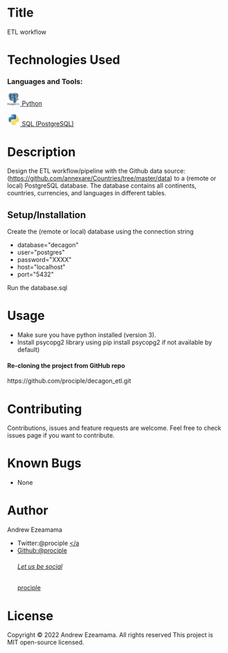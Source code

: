 # Title
ETL workflow

# Technologies Used


<h3 align="left">Languages and Tools:</h3>
<p align="left"> <a href="https://www.postgresql.org" target="_blank" rel="noreferrer"><img src="https://raw.githubusercontent.com/devicons/devicon/master/icons/postgresql/postgresql-original-wordmark.svg" alt="postgresql" width="30" height="30"/> Python </a> </p>
<p><a href="https://www.python.org" target="_blank" rel="noreferrer"> <img src="https://raw.githubusercontent.com/devicons/devicon/master/icons/python/python-original.svg" alt="python" width="30" height="30"/> SQL (PostgreSQL) </a> </p>


# Description
Design the ETL workflow/pipeline with the Github data source: (https://github.com/annexare/Countries/tree/master/data) to a (remote or local) PostgreSQL database. 
The database contains all continents, countries, currencies, and languages in different tables.



## Setup/Installation

Create the (remote or local) database using the connection string
* database="decagon"
* user="postgres"
* password="XXXX"
* host="localhost"
* port="5432"

Run the database.sql


# Usage 
* Make sure you have python installed (version 3).
* Install psycopg2 library using pip install psycopg2 if not available by default)


<h4 align="left">Re-cloning the project from GitHub repo</h4>https://github.com/prociple/decagon_etl.git



# Contributing
Contributions, issues and feature requests are welcome. Feel free to check issues page if you want to contribute.


# Known Bugs
* None

# Author
Andrew Ezeamama
* Twitter:@prociple <a href="https://www.python.org" target="_blank" rel="noreferrer"></a
* Github:@prociple
                       <h6>Let us be social</h6>
                            <a href="https://twitter.com/prociple" target="_blank" class="twitter">prociple<i class="bx bxl-twitter"></i></a>
                            <a href="https://www.facebook.com/prociple" target="_blank" class="facebook"><i class="bx bxl-facebook"></i></a>
                            <a href="https://www.instagram.com/prociple_systems" target="_blank" class="instagram"><i class="bx bxl-instagram"></i></a>                       
                            <a href="https://www.linkedin.com/in/prociple-systems-ltd" target="_blank" class="linkedin"><i class="bx bxl-linkedin"></i></a>
                            <a href="https://www.youtube.com/channel/UCR5ldNrsNbmVMY6vf_-cQoQ" target="_blank" class="youtube"><i class="bx bxl-youtube"></i></a>
                  

# License
Copyright  © 2022 Andrew Ezeamama. All rights reserved
This project is MIT open-source licensed.
